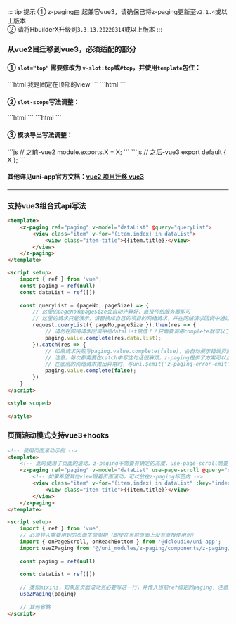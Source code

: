 ::: tip 提示
① z-paging由 <Badge text="2.1.4"/> 起兼容vue3，请确保已将z-paging更新至`v2.1.4`或以上版本  
② 请将HbuilderX升级到`3.3.13.20220314`或以上版本
:::

### 从vue2目迁移到vue3，必须适配的部分

#### ① `slot="top"` 需要修改为 `v-slot:top`或`#top`，并使用`template`包住：

<code-group>
<code-block title="vue2" active>
```html
<z-paging ref="paging" v-model="dataList" @query="queryList">
	<!-- 之前-vue2 -->
	<view slot="top">我是固定在顶部的view</view>
</z-paging>
```
</code-block>

<code-block title="vue3">
```html
<z-paging ref="paging" v-model="dataList" @query="queryList">
	<!-- 之后-vue3 -->
	<template #top>
	    <view>我是固定在顶部的view</view>
	</template>
</z-paging>
```
</code-block>
</code-group>

#### ② `slot-scope`写法调整：

<code-group>
<code-block title="vue2" active>
```html
<z-paging ref="paging" v-model="dataList" @query="queryList">
	<!-- 之前-vue2 -->
	<custom-refresher slot="refresher" slot-scope="{refresherStatus}" :status="refresherStatus">
</z-paging>
```
</code-block>

<code-block title="vue3">
```html
<z-paging ref="paging" v-model="dataList" @query="queryList">
	<!-- 之后-vue3 -->
	<template #refresher="{refresherStatus}">
		<custom-refresher :status="refresherStatus" />
	</template>
</z-paging>
```
</code-block>
</code-group>

#### ③ 模块导出写法调整：

<code-group>
<code-block title="vue2" active>
```js
// 之前-vue2
module.exports.X = X;
```
</code-block>

<code-block title="vue3">
```js
// 之后-vue3
export default { X };
```
</code-block>
</code-group>

#### 其他详见uni-app官方文档：[vue2 项目迁移 vue3](https://uniapp.dcloud.io/migration-to-vue3)  

#### 

***

### 支持vue3组合式api写法

```html  
<template>
    <z-paging ref="paging" v-model="dataList" @query="queryList">
		<view class="item" v-for="(item,index) in dataList">
			<view class="item-title">{{item.title}}</view>
		</view>
	</z-paging>
</template>

<script setup>
    import { ref } from 'vue';
    const paging = ref(null)
    const dataList = ref([])
    
    const queryList = (pageNo, pageSize) => {
        // 这里的pageNo和pageSize会自动计算好，直接传给服务器即可
        // 这里的请求只是演示，请替换成自己的项目的网络请求，并在网络请求回调中通过paging.value.complete(请求回来的数组)将请求结果传给z-paging
        request.queryList({ pageNo,pageSize }).then(res => {
        	// 请勿在网络请求回调中给dataList赋值！！只需要调用complete就可以了
            paging.value.complete(res.data.list);
        }).catch(res => {
        	// 如果请求失败写paging.value.complete(false)，会自动展示错误页面
        	// 注意，每次都需要在catch中写这句话很麻烦，z-paging提供了方案可以全局统一处理
        	// 在底层的网络请求抛出异常时，写uni.$emit('z-paging-error-emit');即可
        	paging.value.complete(false);
        })
    }
</script>

<style scoped>
    
</style>
```

### 页面滚动模式支持vue3+hooks
```html
<!-- 使用页面滚动示例 -->
<template>
	<!-- 此时使用了页面的滚动，z-paging不需要有确定的高度，use-page-scroll需要设置为true -->
	<z-paging ref="paging" v-model="dataList" use-page-scroll @query="queryList">
		<!-- 如果希望其他view跟着页面滚动，可以放在z-paging标签内 -->
		<view class="item" v-for="(item,index) in dataList" :key="index">
			<view class="item-title">{{item.title}}</view>
		</view>
	</z-paging>
</template>

<script setup>
	import { ref } from 'vue';
	// 必须导入需要用到的页面生命周期（即使在当前页面上没有直接使用到）
	import { onPageScroll, onReachBottom } from '@dcloudio/uni-app';
	import useZPaging from "@/uni_modules/z-paging/components/z-paging/js/hooks/useZPaging.js";
	
    const paging = ref(null)
	
    const dataList = ref([])
	
	// 类似mixins，如果是页面滚动务必要写这一行，并传入当前ref绑定的paging，注意此处是paging，而非paging.value
	useZPaging(paging)
	
	// 其他省略
</script>
```